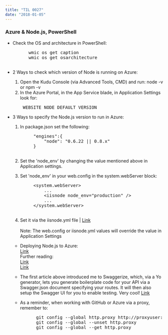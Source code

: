 ```yaml
---
title: "TIL 0027"
date: "2018-01-05"
---
```


### Azure &amp; Node.js, PowerShell

* Check the OS and architecture in PowerShell: <br>
    <pre>
        wmic os get caption
        wmic os get osarchitecture
    </pre>

* 2 Ways to check which version of Node is running on Azure: 
    1. Open the Kudu Console (via Advanced Tools, CMD) and run: node -v or npm -v
    2. In the Azure Portal, in the App Service blade, in Application Settings look for:                     <pre>
            WEBSITE\_NODE\_DEFAULT\_VERSION
        </pre>

* 3 Ways to specify the Node.js version to run in Azure:
    1. In package.json set the following:
        <pre>
            "engines":{
                "node": "0.6.22 || 0.8.x"
            }
        </pre>
    2. Set the 'node_env' by changing the value mentioned above in Application settings. 
    3. Set 'node_env' in your web.config in the system.webServer block:
        <pre>
            &lt;system.webServer&gt;
                ...
                &lt;iisnode node_env="production" /&gt;
                ...
            &lt;/system.webServer&gt;
        </pre>

    4. Set it via the iisnode.yml file | [Link](https://github.com/tjanczuk/iisnode/blob/master/src/samples/configuration/iisnode.yml)
    <br/><br/>
    Note: The web.config or iisnode.yml values will override the value in Application Settings

    * Deploying Node.js to Azure: <br/>
        [Link](https://docs.microsoft.com/en-us/azure/app-service/app-service-web-tutorial-rest-api)
        <br/>
        Further reading: 
        <br/>
        [Link](http://mosshowto.blogspot.co.za/2017/10/quick-tutorial-nodejs-app-service-azure.html)<br/>
        [Link](http://mosshowto.blogspot.co.za/2017/10/nodejs-swaggerize-api-into-azure-app.html)

    * The first article above introduced me to Swaggerize, which, via a Yo generator, lets you generate boilerplate code for your API via a Swagger.json document specifying your routes. It will then also setup the Swagger UI for you to enable testing. Very cool! [Link](https://www.npmjs.com/package/swaggerize-express)

    * As a reminder, when working with GitHub or Azure via a proxy, remember to: 
        <pre>
            git config --global http.proxy http://proxyuser:proxypassword@proxy.server.domain:port
            git config --global --unset http.proxy
            git config --global --get http.proxy
        </pre>



